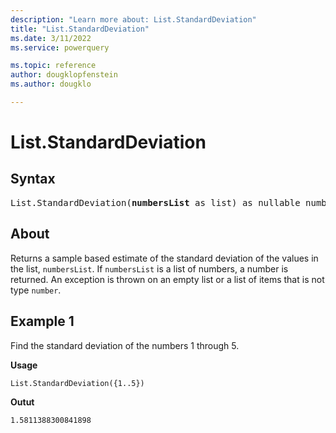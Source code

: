 ```yaml
---
description: "Learn more about: List.StandardDeviation"
title: "List.StandardDeviation"
ms.date: 3/11/2022
ms.service: powerquery

ms.topic: reference
author: dougklopfenstein
ms.author: dougklo

---
```

# List.StandardDeviation

## Syntax

<pre>
List.StandardDeviation(<b>numbersList</b> as list) as nullable number
</pre>
  
## About

Returns a sample based estimate of the standard deviation of the values in the list, `numbersList`. If `numbersList` is a list of numbers, a number is returned. An exception is thrown on an empty list or a list of items that is not type `number`.

## Example 1

Find the standard deviation of the numbers 1 through 5.

**Usage**

```powerquery-m
List.StandardDeviation({1..5})
```

**Outut**

`1.5811388300841898`
